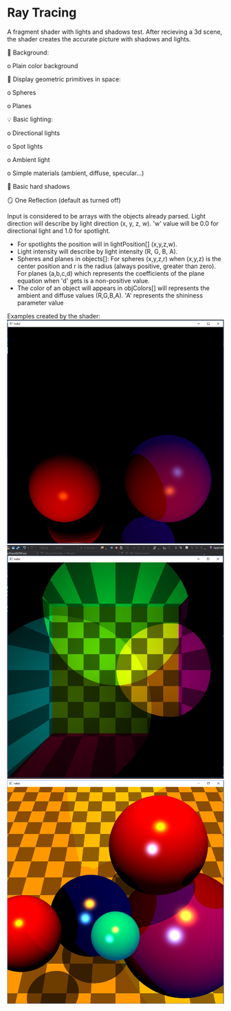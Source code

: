 # Ray Tracing
A fragment shader with lights and shadows test.
After recieving a 3d scene, the shader creates the accurate picture with shadows and lights.

🌄 Background:

  o Plain color background

💠 Display geometric primitives in space:

  o Spheres

  o Planes

💡 Basic lighting:

  o Directional lights

  o Spot lights

  o Ambient light

  o Simple materials (ambient, diffuse, specular...)

👥 Basic hard shadows

🪞 One Reflection (default as turned off)

Input is considered to be arrays with the objects already parsed.
Light direction will describe by light direction (x, y, z, w). 'w' value
will be 0.0 for directional light and 1.0 for spotlight.
- For spotlights the position will in lightPosition[] (x,y,z,w).
- Light intensity will describe by light intensity (R, G, B, A).
- Spheres and planes in objects[]: For spheres (x,y,z,r) when
(x,y,z) is the center position and r is the radius (always positive, greater than zero). For
planes (a,b,c,d) which represents the coefficients of the plane equation when 'd' gets is
a non-positive value.
- The color of an object will appears in objColors[] will represents the ambient and diffuse
values (R,G,B,A). 'A' represents the shininess parameter value

Examples created by the shader:
![alt text](https://raw.githubusercontent.com/AmitTurner/RayTracing/master/scene0.png)
![alt text](https://raw.githubusercontent.com/AmitTurner/RayTracing/master/scene1.png)
![alt text](https://raw.githubusercontent.com/AmitTurner/RayTracing/master/scene2.png)
